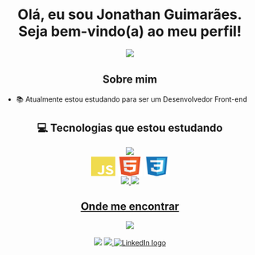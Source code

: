 
<body>
<div align= "center">

<h1 > Olá, eu sou Jonathan Guimarães. Seja bem-vindo(a) ao meu perfil! </h1>

<img src="https://i.pinimg.com/originals/de/0a/19/de0a19e91b80ab43ee297ea0d16c8cba.gif">

</div>




<h2 align="center"> Sobre mim </h2>
  
  -  📚 Atualmente estou estudando para ser um Desenvolvedor Front-end

<div>


<div align="center">
<h2>💻 Tecnologias que estou estudando</h2>
  <img src="https://miro.medium.com/max/616/1*PuOPpYGcZ8KgIYzu4E0STQ.gif">
  
<div align="center" style="display: inline_block">
<img align="center" alt="Jonathan-Js" height="40" width="50" src="https://raw.githubusercontent.com/devicons/devicon/master/icons/javascript/javascript-plain.svg">
<img align="center" alt="Jonathan-HTML" height="40" width="50" src="https://raw.githubusercontent.com/devicons/devicon/master/icons/html5/html5-original.svg">
<img align="center" alt="Jonathan-CSS" height="40" width="50" src="https://raw.githubusercontent.com/devicons/devicon/master/icons/css3/css3-original.svg">
 <div align="center">
  <a href="https://github.com/JonathanGuimarae3s">
   <img height="150em" src="https://github-readme-stats.vercel.app/api?username=JonathanGuimarae3s&show_icons=true&include_all_commits=true&count_private=true&custom_title=Estatísticas%20%do20GitHub%20de%20Jonathan&hide_border=none&bg_color=0D1117&icon_color=00C9FF&text_color=FFFFFF&title_color=00C9FF"> 
   <img height="150em" src="https://github-readme-stats.vercel.app/api/top-langs/?username=JonathanGuimarae3s&layout=compact&langs_count=7&theme=merke&custom_title=Principais%20Linguagens&card_width=250em&hide_border=none&bg_color=0D1117&icon_color=FFFFFF&text_color=FFFFFF&title_color=00C9FF"/>
</div>

</div> 
 
<h2>Onde me encontrar</h2>
  <img src="https://33.media.tumblr.com/3c498413ebfc506d9ded1965009ec385/tumblr_ncdg443NhR1rbrys3o1_500.gif">
<div>

<a href="mailto:guimaraesjonathan92@gmail.com" target="_blank"><img src="https://img.shields.io/badge/Gmail-D14836?style=for-the-badge&logo=gmail&logoColor=white"></a>
<a href="https://www.instagram.com/jonathanguimaraeslo/" target="_blank"><img src="https://img.shields.io/badge/Instagram-E4405F?style=for-the-badge&logo=instagram&logoColor=white"> </a>
<a href="https://www.linkedin.com/in/jonathan-guimar%C3%A3es-984b69219/"><img src="https://img.shields.io/badge/LinkedIn-282C34?logo=linkedin&logoColor=white" alt="LinkedIn logo" title="LinkedIn" height="28"></a>

</div>
  
  </div>
</body>
